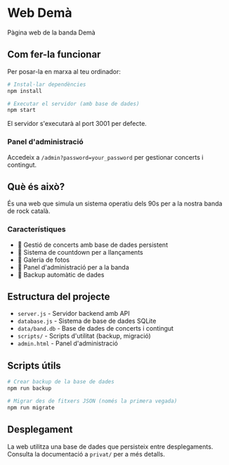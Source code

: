 # Web Demà 

Pàgina web de la banda Demà

## Com fer-la funcionar

Per posar-la en marxa al teu ordinador:

```bash
# Instal·lar dependències
npm install

# Executar el servidor (amb base de dades)
npm start
```

El servidor s'executarà al port 3001 per defecte.

### Panel d'administració

Accedeix a `/admin?password=your_password` per gestionar concerts i contingut.

## Què és això?

És una web que simula un sistema operatiu dels 90s per a la nostra banda de rock català.

### Característiques

- 🎵 Gestió de concerts amb base de dades persistent
- 📅 Sistema de countdown per a llançaments
- 📸 Galeria de fotos
- 🔧 Panel d'administració per a la banda
- 💾 Backup automàtic de dades

## Estructura del projecte

- `server.js` - Servidor backend amb API
- `database.js` - Sistema de base de dades SQLite
- `data/band.db` - Base de dades de concerts i contingut
- `scripts/` - Scripts d'utilitat (backup, migració)
- `admin.html` - Panel d'administració

## Scripts útils

```bash
# Crear backup de la base de dades
npm run backup

# Migrar des de fitxers JSON (només la primera vegada)
npm run migrate
```

## Desplegament

La web utilitza una base de dades que persisteix entre desplegaments. Consulta la documentació a `privat/` per a més detalls.
